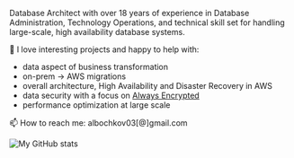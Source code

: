 Database Architect with over 18 years of experience in Database Administration, Technology Operations, and technical skill set for handling large-scale, high availability database systems. 

🔭 I love interesting projects and happy to help with:
- data aspect of business transformation
- on-prem -> AWS migrations 
- overall architecture, High Availability and Disaster Recovery in AWS 
- data security with a focus on [Always Encrypted](https://docs.microsoft.com/en-us/sql/relational-databases/security/encryption/always-encrypted-database-engine?view=sql-server-ver15) 
- performance optimization at large scale

📫 How to reach me: albochkov03[@]gmail.com

![My GitHub stats](https://github-readme-stats.vercel.app/api?username=alex-bochkov&show_icons=true&theme=dark)

<!--
 ![Top Langs](https://github-readme-stats.vercel.app/api/top-langs/?username=alex-bochkov&layout=compact&theme=dark)
-->

